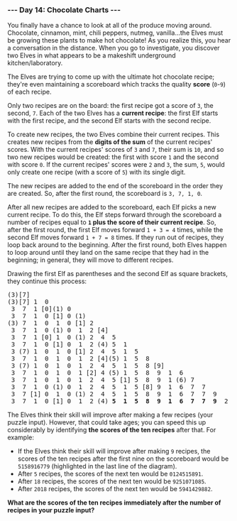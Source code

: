 ### --- Day 14: Chocolate Charts ---

You finally have a chance to look at all of the produce moving around.
Chocolate, cinnamon, mint, chili peppers, nutmeg, vanilla…the Elves must
be growing these plants to make hot chocolate! As you realize this, you
hear a conversation in the distance. When you go to investigate, you
discover two Elves in what appears to be a makeshift underground
kitchen/laboratory.

The Elves are trying to come up with the ultimate hot chocolate recipe;
they're even maintaining a scoreboard which tracks the quality **score** (`0`-`9`)
of each recipe.

Only two recipes are on the board: the first recipe got a score of `3`, the
second, `7`. Each of the two Elves has a **current recipe**: the first Elf starts
with the first recipe, and the second Elf starts with the second recipe.

To create new recipes, the two Elves combine their current recipes. This
creates new recipes from the **digits of the sum** of the current recipes'
scores. With the current recipes' scores of `3` and `7`, their sum is `10`, and
so two new recipes would be created: the first with score `1` and the second
with score `0`. If the current recipes' scores were `2` and `3`, the sum, `5`,
would only create one recipe (with a score of `5`) with its single digit.

The new recipes are added to the end of the scoreboard in the order they
are created. So, after the first round, the scoreboard is `3, 7, 1, 0`.

After all new recipes are added to the scoreboard, each Elf picks a new
current recipe. To do this, the Elf steps forward through the scoreboard a
number of recipes equal to **`1` plus the score of their current recipe**. So,
after the first round, the first Elf moves forward `1 + 3 = 4` times, while
the second Elf moves forward `1 + 7 = 8` times. If they run out of recipes,
they loop back around to the beginning. After the first round, both Elves
happen to loop around until they land on the same recipe that they had in
the beginning; in general, they will move to different recipes.

Drawing the first Elf as parentheses and the second Elf as square brackets,
they continue this process:

<pre>
(3)[7]
(3)[7] 1  0 
 3  7  1 [0](1) 0 
 3  7  1  0 [1] 0 (1)
(3) 7  1  0  1  0 [1] 2 
 3  7  1  0 (1) 0  1  2 [4]
 3  7  1 [0] 1  0 (1) 2  4  5 
 3  7  1  0 [1] 0  1  2 (4) 5  1 
 3 (7) 1  0  1  0 [1] 2  4  5  1  5 
 3  7  1  0  1  0  1  2 [4](5) 1  5  8 
 3 (7) 1  0  1  0  1  2  4  5  1  5  8 [9]
 3  7  1  0  1  0  1 [2] 4 (5) 1  5  8  9  1  6 
 3  7  1  0  1  0  1  2  4  5 [1] 5  8  9  1 (6) 7 
 3  7  1  0 (1) 0  1  2  4  5  1  5 [8] 9  1  6  7  7 
 3  7 [1] 0  1  0 (1) 2  4  5  1  5  8  9  1  6  7  7  9 
 3  7  1  0 [1] 0  1  2 (4) <b>5  1  5  8  9  1  6  7  7  9</b>  2 
</pre>

The Elves think their skill will improve after making a few recipes (your
puzzle input). However, that could take ages; you can speed this up
considerably by identifying **the scores of the ten recipes** after that. For
example:

- If the Elves think their skill will improve after making `9` recipes,
  the scores of the ten recipes after the first nine on the scoreboard
  would be `5158916779` (highlighted in the last line of the diagram).
- After `5` recipes, the scores of the next ten would be `0124515891`.
- After `18` recipes, the scores of the next ten would be `9251071085`.
- After `2018` recipes, the scores of the next ten would be `5941429882`.

**What are the scores of the ten recipes immediately after the number of
recipes in your puzzle input?**
